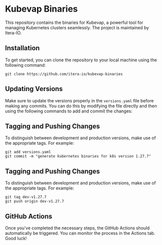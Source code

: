 
# Kubevap Binaries

This repository contains the binaries for Kubevap, a powerful tool for managing Kubernetes clusters seamlessly. The project is maintained by Itera-IO.

## Installation

To get started, you can clone the repository to your local machine using the following command:
```
git clone https://github.com/itera-io/kubevap-binaries
```

## Updating Versions

Make sure to update the versions properly in the `versions.yaml` file before making any commits. You can do this by modifying the file directly and then using the following commands to add and commit the changes:


## Tagging and Pushing Changes

To distinguish between development and production versions, make use of the appropriate tags. For example:
```
git add versions.yaml
git commit -m "generate kubernetes binaries for k8s version 1.27.7"
```

## Tagging and Pushing Changes

To distinguish between development and production versions, make use of the appropriate tags. For example:
```
git tag dev-v1.27.7
git push origin dev-v1.27.7
```

## GitHub Actions

Once you've completed the necessary steps, the GitHub Actions should automatically be triggered. You can monitor the process in the Actions tab. Good luck!
